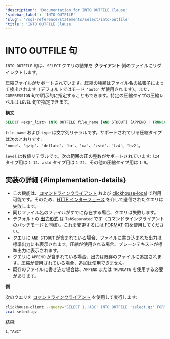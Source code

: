 ```yaml
---
'description': 'Documentation for INTO OUTFILE Clause'
'sidebar_label': 'INTO OUTFILE'
'slug': '/sql-reference/statements/select/into-outfile'
'title': 'INTO OUTFILE Clause'
---
```





# INTO OUTFILE 句

`INTO OUTFILE` 句は、`SELECT` クエリの結果を **クライアント** 側のファイルにリダイレクトします。

圧縮ファイルがサポートされています。圧縮の種類はファイル名の拡張子によって検出されます（デフォルトではモード `'auto'` が使用されます）。また、`COMPRESSION` 句で明示的に指定することもできます。特定の圧縮タイプの圧縮レベルは `LEVEL` 句で指定できます。

**構文**

```sql
SELECT <expr_list> INTO OUTFILE file_name [AND STDOUT] [APPEND | TRUNCATE] [COMPRESSION type [LEVEL level]]
```

`file_name` および `type` は文字列リテラルです。サポートされている圧縮タイプは次のとおりです: `'none'`、`'gzip'`、`'deflate'`、`'br'`、`'xz'`、`'zstd'`、`'lz4'`、`'bz2'`。

`level` は数値リテラルです。次の範囲の正の整数がサポートされています: `lz4` タイプ用は `1-12`、`zstd` タイプ用は `1-22`、その他の圧縮タイプ用は `1-9`。

## 実装の詳細 {#implementation-details}

- この機能は、[コマンドラインクライアント](../../../interfaces/cli.md) および [clickhouse-local](../../../operations/utilities/clickhouse-local.md) で利用可能です。そのため、[HTTP インターフェース](../../../interfaces/http.md) を介して送信されたクエリは失敗します。
- 同じファイル名のファイルがすでに存在する場合、クエリは失敗します。
- デフォルトの [出力形式](../../../interfaces/formats.md) は `TabSeparated` です（コマンドラインクライアントのバッチモードと同様）。これを変更するには [FORMAT](format.md) 句を使用してください。
- クエリに `AND STDOUT` が含まれている場合、ファイルに書き込まれた出力は標準出力にも表示されます。圧縮が使用される場合、プレーンテキストが標準出力に表示されます。
- クエリに `APPEND` が含まれている場合、出力は既存のファイルに追加されます。圧縮が使用されている場合、追加は使用できません。
- 既存のファイルに書き込む場合は、`APPEND` または `TRUNCATE` を使用する必要があります。

**例**

次のクエリを [コマンドラインクライアント](../../../interfaces/cli.md) を使用して実行します:

```bash
clickhouse-client --query="SELECT 1,'ABC' INTO OUTFILE 'select.gz' FORMAT CSV;"
zcat select.gz 
```

結果:

```text
1,"ABC"
```
